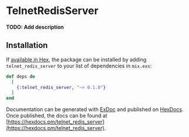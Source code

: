 # TelnetRedisServer

**TODO: Add description**

## Installation

If [available in Hex](https://hex.pm/docs/publish), the package can be installed
by adding `telnet_redis_server` to your list of dependencies in `mix.exs`:

```elixir
def deps do
  [
    {:telnet_redis_server, "~> 0.1.0"}
  ]
end
```

Documentation can be generated with [ExDoc](https://github.com/elixir-lang/ex_doc)
and published on [HexDocs](https://hexdocs.pm). Once published, the docs can
be found at [https://hexdocs.pm/telnet_redis_server](https://hexdocs.pm/telnet_redis_server).

